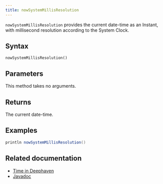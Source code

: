 ```yaml
---
title: nowSystemMillisResolution
---
```


`nowSystemMillisResolution` provides the current date-time as an Instant, with millisecond resolution according to the System Clock.

## Syntax

```
nowSystemMillisResolution()
```

## Parameters

This method takes no arguments.

## Returns

The current date-time.

## Examples

```groovy order=:log
println nowSystemMillisResolution()
```

## Related documentation

- [Time in Deephaven](../../../conceptual/time-in-deephaven.md)
- [Javadoc](https://deephaven.io/core/javadoc/io/deephaven/time/DateTimeUtils.html#nowSystemMillisResolution())
